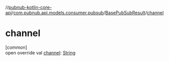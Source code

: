 //[pubnub-kotlin-core-api](../../../index.md)/[com.pubnub.api.models.consumer.pubsub](../index.md)/[BasePubSubResult](index.md)/[channel](channel.md)

# channel

[common]\
open override val [channel](channel.md): [String](https://kotlinlang.org/api/latest/jvm/stdlib/kotlin/-string/index.html)
